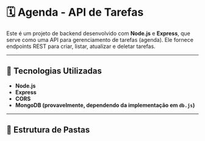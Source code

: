 # 🗓️ Agenda - API de Tarefas

Este é um projeto de backend desenvolvido com **Node.js** e **Express**, que serve como uma API para gerenciamento de tarefas (agenda). Ele fornece endpoints REST para criar, listar, atualizar e deletar tarefas.

---

## 🚀 Tecnologias Utilizadas

- **Node.js**
- **Express**
- **CORS**
- **MongoDB (provavelmente, dependendo da implementação em `db.js`)**

---

## 📁 Estrutura de Pastas

